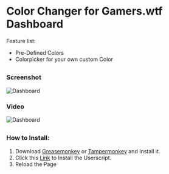 # Color Changer for Gamers.wtf Dashboard

Feature list:

 * Pre-Defined Colors
 * Colorpicker for your own custom Color

##
### Screenshot

![Dashboard](http://s.mrkek.ovh/eaefd97a-1e7d-4f3d-948f-1ef44fe7205d-28.Juni.16.png)

### Video

![Dashboard](http://s.mrkek.ovh/color_changer_preview.gif)

##


### How to Install:

1. Download [Greasemonkey](https://addons.mozilla.org/de/firefox/addon/greasemonkey/) or [Tampermonkey](https://chrome.google.com/webstore/detail/tampermonkey/dhdgffkkebhmkfjojejmpbldmpobfkfo?hl=en&gl=EN) and Install it.
2. Click this [Link](https://github.com/MrKek2208/ColorGamers.wtf/raw/master/ColorChanger.user.js) to Install the Userscript.
3. Reload the Page
